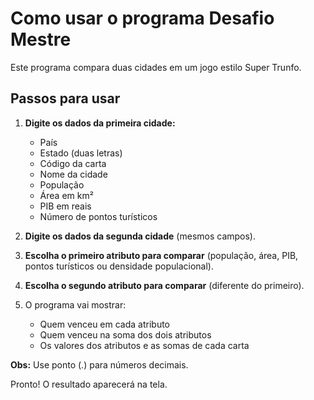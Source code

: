 # Como usar o programa Desafio Mestre

Este programa compara duas cidades em um jogo estilo Super Trunfo.

## Passos para usar

1. **Digite os dados da primeira cidade:**
   - País
   - Estado (duas letras)
   - Código da carta
   - Nome da cidade
   - População
   - Área em km²
   - PIB em reais
   - Número de pontos turísticos

3. **Digite os dados da segunda cidade** (mesmos campos).

4. **Escolha o primeiro atributo para comparar** (população, área, PIB, pontos turísticos ou densidade populacional).

5. **Escolha o segundo atributo para comparar** (diferente do primeiro).

6. O programa vai mostrar:
   - Quem venceu em cada atributo
   - Quem venceu na soma dos dois atributos
   - Os valores dos atributos e as somas de cada carta

**Obs:** Use ponto (.) para números decimais.

Pronto! O resultado aparecerá na tela.